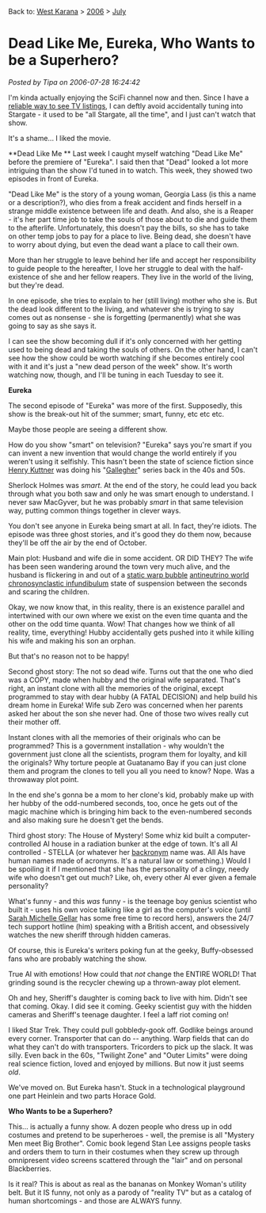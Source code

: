 Back to: [West Karana](/posts/westkarana.md) > [2006](/posts/2006/westkarana.md) > [July](./westkarana.md)
# Dead Like Me, Eureka, Who Wants to be a Superhero?

*Posted by Tipa on 2006-07-28 16:24:42*

I'm kinda actually enjoying the SciFi channel now and then. Since I have a [reliable way to see TV listings](http://tv.yahoo.com/grid "Yahoo! TV Listings"), I can deftly avoid accidentally tuning into Stargate - it used to be "all Stargate, all the time", and I just can't watch that show.

It's a shame... I liked the movie.

**Dead Like Me
**
Last week I caught myself watching "Dead Like Me" before the premiere of "Eureka". I said then that "Dead" looked a lot more intriguing than the show I'd tuned in to watch. This week, they showed two episodes in front of Eureka.

"Dead Like Me" is the story of a young woman, Georgia Lass (is this a name or a description?), who dies from a freak accident and finds herself in a strange middle existence between life and death. And also, she is a Reaper - it's her part time job to take the souls of those about to die and guide them to the afterlife. Unfortunately, this doesn't pay the bills, so she has to take on other temp jobs to pay for a place to live. Being dead, she doesn't have to worry about dying, but even the dead want a place to call their own.

More than her struggle to leave behind her life and accept her responsibility to guide people to the hereafter, I love her struggle to deal with the half-existence of she and her fellow reapers. They live in the world of the living, but they're dead.

In one episode, she tries to explain to her (still living) mother who she is. But the dead look different to the living, and whatever she is trying to say comes out as nonsense - she is forgetting (permanently) what she was going to say as she says it.

I can see the show becoming dull if it's only concerned with her getting used to being dead and taking the souls of others. On the other hand, I can't see how the show could be worth watching if she becomes entirely cool with it and it's just a "new dead person of the week" show. It's worth watching now, though, and I'll be tuning in each Tuesday to see it.

**Eureka**

The second episode of "Eureka" was more of the first. Supposedly, this show is the break-out hit of the summer; smart, funny, etc etc etc.

Maybe those people are seeing a different show.

How do you show "smart" on television? "Eureka" says you're smart if you can invent a new invention that would change the world entirely if you weren't using it selfishly. This hasn't been the state of science fiction since [Henry Kuttner](http://en.wikipedia.org/wiki/Henry_Kuttner) was doing his "[Gallegher](http://www.troynovant.com/Franson/Kuttner/Robots-Have-No-Tails.html)" series back in the 40s and 50s.

Sherlock Holmes was *smart*. At the end of the story, he could lead you back through what you both saw and only he was smart enough to understand. I never saw MacGyver, but he was probably *smart* in that same television way, putting common things together in clever ways.

You don't see anyone in Eureka being smart at all. In fact, they're idiots. The episode was three ghost stories, and it's good they do them now, because they'll be off the air by the end of October.

Main plot: Husband and wife die in some accident. OR DID THEY? The wife has been seen wandering around the town very much alive, and the husband is flickering in and out of a [static warp bubble](http://en.wikipedia.org/wiki/Remember_Me_(TNG_episode) "Just saw this ST;TNG episode") [antineutrino world](http://www.infinityplus.co.uk/nonfiction/wreathofstars.htm "Loved this book.") [chronosynclastic infundibulum](http://www.worldwidewords.org/weirdwords/ww-inf1.htm "those places ... where all the different kinds of truths fit together") state of suspension between the seconds and scaring the children.

Okay, we now know that, in this reality, there is an existence parallel and intertwined with our own where we exist on the even time quanta and the other on the odd time quanta. Wow! That changes how we think of all reality, time, everything! Hubby accidentally gets pushed into it while killing his wife and making his son an orphan.

But that's no reason not to be happy!

Second ghost story: The not so dead wife. Turns out that the one who died was a COPY, made when hubby and the original wife separated. That's right, an instant clone with all the memories of the original, except programmed to stay with dear hubby (A FATAL DECISION) and help build his dream home in Eureka! Wife sub Zero was concerned when her parents asked her about the son she never had. One of those two wives really cut their mother off.

Instant clones with all the memories of their originals who can be programmed? This is a government installation - why wouldn't the government just clone all the scientists, program them for loyalty, and kill the originals? Why torture people at Guatanamo Bay if you can just clone them and program the clones to tell you all you need to know?
Nope. Was a throwaway plot point.

In the end she's gonna be a mom to her clone's kid, probably make up with her hubby of the odd-numbered seconds, too, once he gets out of the magic machine which is bringing him back to the even-numbered seconds and also making sure he doesn't get the bends.

Third ghost story: The House of Mystery! Some whiz kid built a computer-controlled AI house in a radiation bunker at the edge of town. It's all AI controlled - STELLA (or whatever her [backronym](http://en.wikipedia.org/wiki/Backronym) name was. All AIs have human names made of acronyms. It's a natural law or something.) Would I be spoiling it if I mentioned that she has the personality of a clingy, needy wife who doesn't get out much? Like, oh, every other AI ever given a female personality?

What's funny - and this *was* funny - is the teenage boy genius scientist who built it - uses his own voice talking like a girl as the computer's voice (until [Sarah Michelle Gellar](http://www.imdb.com/name/nm0001264/ "Buuuffffffyyyyyyyy!!!!!!") has some free time to record hers), answers the 24/7 tech support hotline (him) speaking with a British accent, and obsessively watches the new sheriff through hidden cameras.

Of course, this is Eureka's writers poking fun at the geeky, Buffy-obsessed fans who are probably watching the show.

True AI with emotions! How could that *not* change the ENTIRE WORLD! That grinding sound is the recycler chewing up a thrown-away plot element.

Oh and hey, Sheriff's daughter is coming back to live with him. Didn't see that coming. Okay. I did see it coming. Geeky scientist guy with the hidden cameras and Sheriff's teenage daughter. I feel a laff riot coming on!

I liked Star Trek. They could pull gobbledy-gook off. Godlike beings around every corner. Transporter that can do -- anything. Warp fields that can do what they can't do with transporters. Tricorders to pick up the slack. It was silly. Even back in the 60s, "Twilight Zone" and "Outer Limits" were doing real science fiction, loved and enjoyed by millions. But now it just seems *old*.

We've moved on. But Eureka hasn't. Stuck in a technological playground one part Heinlein and two parts Horace Gold.

**Who Wants to be a Superhero?**

This... is actually a funny show. A dozen people who dress up in odd costumes and pretend to be superheroes - well, the premise is all "Mystery Men meet Big Brother". Comic book legend Stan Lee assigns people tasks and orders them to turn in their costumes when they screw up through omnipresent video screens scattered through the "lair" and on personal Blackberries.

Is it real? This is about as real as the bananas on Monkey Woman's utility belt. But it IS funny, not only as a parody of "reality TV" but as a catalog of human shortcomings - and those are ALWAYS funny.
